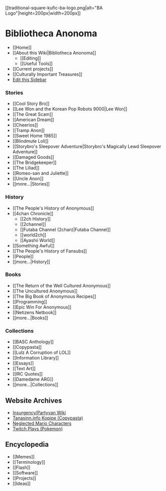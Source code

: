[[traditional-square-kufic-ba-logo.png|alt="BA Logo"|height=200px|width=200px]]

Bibliotheca Anonoma
===================

* [[Home]]
* [[About this Wiki|Bibliotheca Anonoma]]
  * [[Editing]]
  * [[Useful Tools]]
* [[Current projects]]
* [[Culturally Important Treasures]]
* [Edit this Sidebar](https://github.com/bibanon/bibanon/wiki/_Sidebar/_edit)

### Stories

* [[Cool Story Bro]]
* [[Lee Won and the Korean Pop Robots 9000|Lee Won]]
* [[The Great Scam]]
* [[American Dream]]
* [[Cheerios]]
* [[Tramp Anon]]
* [[Sweet Home 1985]]
* [[Blindmute Loli]]
* [[Storybro's Sleepover Adventure|Storybro's Magically Lewd Sleepover Adventure]]
* [[Damaged Goods]]
* [[The Bridgekeeper]]
* [[The Liliad]]
* [[Romeo-san and Juliette]]
* [[Uncle Anon]]
* [[more...|Stories]]


### History

* [[The People's History of Anonymous]]
* [[4chan Chronicle]]
  * [[2ch History]]
  * [[2channel]]
  * [[Futaba Channel (2chan)|Futaba Channel]]
  * [[world2ch]]
  * [[Ayashii World]]
* [[Something Awful]]
* [[The People's History of Fansubs]]
* [[People]]
* [[more...|History]]

### Books

* [[The Return of the Well Cultured Anonymous]]
* [[The Uncultured Anonymous]]
* [[The Big Book of Anonymous Recipes]]
* [[Programming]]
* [[Epic Win For Anonymous]]
* [[Netizens Netbook]]
* [[more...|Books]]

### Collections

* [[BASC Anthology]]
* [[Copypasta]]
* [[Lulz A Corruption of LOL]]
* [[Information Library]]
* [[Essays]]
* [[Text Art]]
* [[IRC Quotes]]
* [[Damedame ARG]]
* [[more...|Collections]]

## Website Archives

* [Insurgency/Partyvan Wiki](http://insurg.in/index.php?title=Main_Page)
* [Tanasinn.info Kopipe (Copypasta)](https://github.com/bibanon/Tanasinn-Kopipe/wiki)
* [Neglected Mario Characters](https://github.com/bibanon/Neglected-Mario-Characters/wiki)
* [Twitch Plays (Pokemon)](http://github.com/bibanon/Twitch-Plays/wiki)

## Encyclopedia

* [[Memes]]
* [[Terminology]]
* [[Flash]]
* [[Software]]
* [[Projects]]
* [[Ideas]]
